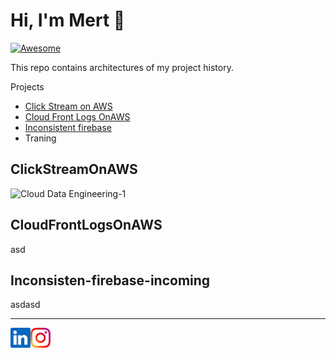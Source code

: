 Hi, I'm Mert :wave:
===================
[![Awesome](https://cdn.rawgit.com/sindresorhus/awesome/d7305f38d29fed78fa85652e3a63e154dd8e8829/media/badge.svg)](https://github.com/sindresorhus/awesome)

This repo contains architectures of my project history.

Projects

- [Click Stream on AWS](#ClickStreamOnAWS)
- [Cloud Front Logs OnAWS](#CloudFrontLogsOnAWS)
- [Inconsistent firebase](#InconsistenFirebaseIncoming)
- Traning 
## ClickStreamOnAWS
![Cloud Data Engineering-1](image.png)

## CloudFrontLogsOnAWS
asd

## Inconsisten-firebase-incoming
asdasd

- - -

<a href="https://www.linkedin.com/in/mert-seven-439935149/">
    <img height="32" align="left" alt="LinkedIn" src="img/icons/linkedin.png" />
</a>

<a href="https://www.instagram.com/mertseven7/">
    <img height="32" align="left" alt="Instagram" src="img/icons/instagram.png" />
</a>

